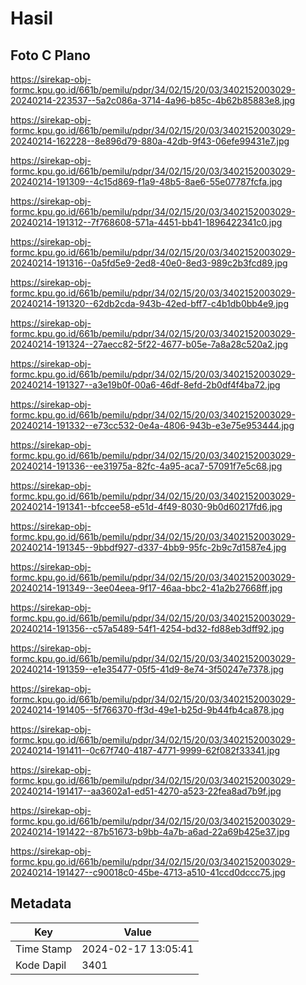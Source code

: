 # Hasil

## Foto C Plano

https://sirekap-obj-formc.kpu.go.id/661b/pemilu/pdpr/34/02/15/20/03/3402152003029-20240214-223537--5a2c086a-3714-4a96-b85c-4b62b85883e8.jpg

https://sirekap-obj-formc.kpu.go.id/661b/pemilu/pdpr/34/02/15/20/03/3402152003029-20240214-162228--8e896d79-880a-42db-9f43-06efe99431e7.jpg

https://sirekap-obj-formc.kpu.go.id/661b/pemilu/pdpr/34/02/15/20/03/3402152003029-20240214-191309--4c15d869-f1a9-48b5-8ae6-55e07787fcfa.jpg

https://sirekap-obj-formc.kpu.go.id/661b/pemilu/pdpr/34/02/15/20/03/3402152003029-20240214-191312--7f768608-571a-4451-bb41-1896422341c0.jpg

https://sirekap-obj-formc.kpu.go.id/661b/pemilu/pdpr/34/02/15/20/03/3402152003029-20240214-191316--0a5fd5e9-2ed8-40e0-8ed3-989c2b3fcd89.jpg

https://sirekap-obj-formc.kpu.go.id/661b/pemilu/pdpr/34/02/15/20/03/3402152003029-20240214-191320--62db2cda-943b-42ed-bff7-c4b1db0bb4e9.jpg

https://sirekap-obj-formc.kpu.go.id/661b/pemilu/pdpr/34/02/15/20/03/3402152003029-20240214-191324--27aecc82-5f22-4677-b05e-7a8a28c520a2.jpg

https://sirekap-obj-formc.kpu.go.id/661b/pemilu/pdpr/34/02/15/20/03/3402152003029-20240214-191327--a3e19b0f-00a6-46df-8efd-2b0df4f4ba72.jpg

https://sirekap-obj-formc.kpu.go.id/661b/pemilu/pdpr/34/02/15/20/03/3402152003029-20240214-191332--e73cc532-0e4a-4806-943b-e3e75e953444.jpg

https://sirekap-obj-formc.kpu.go.id/661b/pemilu/pdpr/34/02/15/20/03/3402152003029-20240214-191336--ee31975a-82fc-4a95-aca7-57091f7e5c68.jpg

https://sirekap-obj-formc.kpu.go.id/661b/pemilu/pdpr/34/02/15/20/03/3402152003029-20240214-191341--bfccee58-e51d-4f49-8030-9b0d60217fd6.jpg

https://sirekap-obj-formc.kpu.go.id/661b/pemilu/pdpr/34/02/15/20/03/3402152003029-20240214-191345--9bbdf927-d337-4bb9-95fc-2b9c7d1587e4.jpg

https://sirekap-obj-formc.kpu.go.id/661b/pemilu/pdpr/34/02/15/20/03/3402152003029-20240214-191349--3ee04eea-9f17-46aa-bbc2-41a2b27668ff.jpg

https://sirekap-obj-formc.kpu.go.id/661b/pemilu/pdpr/34/02/15/20/03/3402152003029-20240214-191356--c57a5489-54f1-4254-bd32-fd88eb3dff92.jpg

https://sirekap-obj-formc.kpu.go.id/661b/pemilu/pdpr/34/02/15/20/03/3402152003029-20240214-191359--e1e35477-05f5-41d9-8e74-3f50247e7378.jpg

https://sirekap-obj-formc.kpu.go.id/661b/pemilu/pdpr/34/02/15/20/03/3402152003029-20240214-191405--5f766370-ff3d-49e1-b25d-9b44fb4ca878.jpg

https://sirekap-obj-formc.kpu.go.id/661b/pemilu/pdpr/34/02/15/20/03/3402152003029-20240214-191411--0c67f740-4187-4771-9999-62f082f33341.jpg

https://sirekap-obj-formc.kpu.go.id/661b/pemilu/pdpr/34/02/15/20/03/3402152003029-20240214-191417--aa3602a1-ed51-4270-a523-22fea8ad7b9f.jpg

https://sirekap-obj-formc.kpu.go.id/661b/pemilu/pdpr/34/02/15/20/03/3402152003029-20240214-191422--87b51673-b9bb-4a7b-a6ad-22a69b425e37.jpg

https://sirekap-obj-formc.kpu.go.id/661b/pemilu/pdpr/34/02/15/20/03/3402152003029-20240214-191427--c90018c0-45be-4713-a510-41ccd0dccc75.jpg


## Metadata

| Key        | Value               |
| ---------- | ------------------- |
| Time Stamp | 2024-02-17 13:05:41 |
| Kode Dapil | 3401                |



